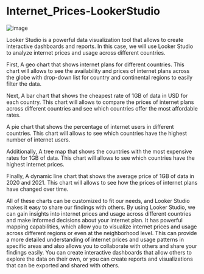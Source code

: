 # Internet_Prices-LookerStudio

![image](https://user-images.githubusercontent.com/123350438/232546469-3c499d2e-8ab7-40b5-8ec6-117fa2c97428.png)



Looker Studio is a powerful data visualization tool that allows to create interactive dashboards and reports. In this case, we will use Looker Studio to analyze internet prices and usage across different countries.

First, A geo chart that shows internet plans for different countries. This chart will allows to see the availability and prices of internet plans across the globe with drop-down list for country and continental regions to easily filter the data.

Next, A bar chart that shows the cheapest rate of 1GB of data in USD for each country. This chart will allows to compare the prices of internet plans across different countries and see which countries offer the most affordable rates.

A pie chart that shows the percentage of internet users in different countries. This chart will allows to see which countries have the highest number of internet users.

Additionally, A tree map that shows the countries with the most expensive rates for 1GB of data. This chart will allows to see which countries have the highest internet prices.

Finally, A dynamic line chart that shows the average price of 1GB of data in 2020 and 2021. This chart will allows to see how the prices of internet plans have changed over time.

All of these charts can be customized to fit our needs, and Looker Studio makes it easy to share our findings with others. By using Looker Studio, we can gain insights into internet prices and usage across different countries and make informed decisions about your internet plan. It has powerful mapping capabilities, which allow you to visualize internet prices and usage across different regions or even at the neighborhood level. This can provide a more detailed understanding of internet prices and usage patterns in specific areas and also allows you to collaborate with others and share your findings easily. You can create interactive dashboards that allow others to explore the data on their own, or you can create reports and visualizations that can be exported and shared with others.
